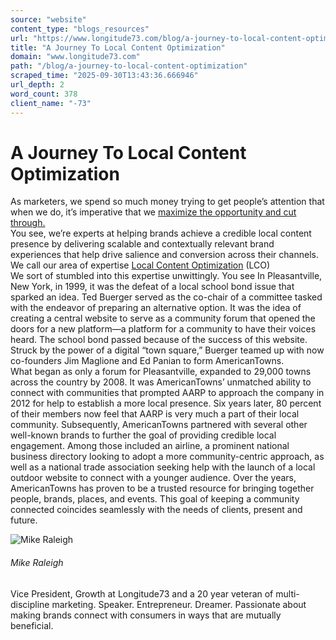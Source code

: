 ```yaml
---
source: "website"
content_type: "blogs_resources"
url: "https://www.longitude73.com/blog/a-journey-to-local-content-optimization"
title: "A Journey To Local Content Optimization"
domain: "www.longitude73.com"
path: "/blog/a-journey-to-local-content-optimization"
scraped_time: "2025-09-30T13:43:36.666946"
url_depth: 2
word_count: 378
client_name: "-73"
---
```


# A Journey To Local Content Optimization

As marketers, we spend so much money trying to get people’s attention that when we do, it’s imperative that we [maximize the opportunity and cut through.](/blog/the-big-consumer-bye-bye-to-marketers)  
You see, we’re experts at helping brands achieve a credible local content presence by delivering scalable and contextually relevant brand experiences that help drive salience and conversion across their channels.  
We call our area of expertise [Local Content Optimization](http://americantownsmedia.com/platform) (LCO)  
We sort of stumbled into this expertise unwittingly. You see In Pleasantville, New York, in 1999, it was the defeat of a local school bond issue that sparked an idea. Ted Buerger served as the co-chair of a committee tasked with the endeavor of preparing an alternative option. It was the idea of creating a central website to serve as a community forum that opened the doors for a new platform—a platform for a community to have their voices heard. The school bond passed because of the success of this website. Struck by the power of a digital “town square,” Buerger teamed up with now co-founders Jim Maglione and Ed Panian to form AmericanTowns.  
What began as only a forum for Pleasantville, expanded to 29,000 towns across the country by 2008. It was AmericanTowns’ unmatched ability to connect with communities that prompted AARP to approach the company in 2012 for help to establish a more local presence. Six years later, 80 percent of their members now feel that AARP is very much a part of their local community. Subsequently, AmericanTowns partnered with several other well-known brands to further the goal of providing credible local engagement. Among those included an airline, a prominent national business directory looking to adopt a more community-centric approach, as well as a national trade association seeking help with the launch of a local outdoor website to connect with a younger audience. Over the years, AmericanTowns has proven to be a trusted resource for bringing together people, brands, places, and events. This goal of keeping a community connected coincides seamlessly with the needs of clients, present and future.

![Mike Raleigh](https://www.longitude73.com/hubfs/Team-Mike-1.png)

###### Mike Raleigh

Vice President, Growth at Longitude73 and a 20 year veteran of multi-discipline marketing. Speaker. Entrepreneur. Dreamer. Passionate about making brands connect with consumers in ways that are mutually beneficial.